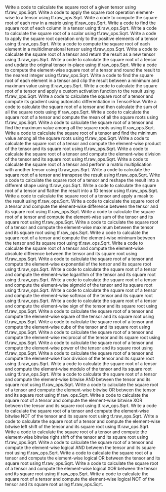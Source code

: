 Write a code to calculate the square root of a given tensor using tf.raw_ops.Sqrt.
Write a code to apply the square root operation element-wise to a tensor using tf.raw_ops.Sqrt.
Write a code to compute the square root of each row in a matrix using tf.raw_ops.Sqrt.
Write a code to find the square root of each column in a tensor using tf.raw_ops.Sqrt.
Write a code to calculate the square root of a scalar using tf.raw_ops.Sqrt.
Write a code to apply the square root operation only to the positive elements of a tensor using tf.raw_ops.Sqrt.
Write a code to compute the square root of each element in a multidimensional tensor using tf.raw_ops.Sqrt.
Write a code to calculate the square root of a tensor and return the result as a new tensor using tf.raw_ops.Sqrt.
Write a code to calculate the square root of a tensor and update the original tensor in-place using tf.raw_ops.Sqrt.
Write a code to compute the element-wise square root of a tensor and round the result to the nearest integer using tf.raw_ops.Sqrt.
Write a code to find the square root of each element in a tensor and clip the result between a minimum and maximum value using tf.raw_ops.Sqrt.
Write a code to calculate the square root of a tensor and apply a custom activation function to the result using tf.raw_ops.Sqrt.
Write a code to calculate the square root of a tensor and compute its gradient using automatic differentiation in TensorFlow.
Write a code to calculate the square root of a tensor and then calculate the sum of all the square roots using tf.raw_ops.Sqrt.
Write a code to calculate the square root of a tensor and compute the mean of all the square roots using tf.raw_ops.Sqrt.
Write a code to calculate the square root of a tensor and find the maximum value among all the square roots using tf.raw_ops.Sqrt.
Write a code to calculate the square root of a tensor and find the minimum value among all the square roots using tf.raw_ops.Sqrt.
Write a code to calculate the square root of a tensor and compute the element-wise product of the tensor and its square root using tf.raw_ops.Sqrt.
Write a code to calculate the square root of a tensor and compute the element-wise division of the tensor and its square root using tf.raw_ops.Sqrt.
Write a code to calculate the square root of a tensor and perform a matrix multiplication with another tensor using tf.raw_ops.Sqrt.
Write a code to calculate the square root of a tensor and transpose the result using tf.raw_ops.Sqrt.
Write a code to calculate the square root of a tensor and reshape the result into a different shape using tf.raw_ops.Sqrt.
Write a code to calculate the square root of a tensor and flatten the result into a 1D tensor using tf.raw_ops.Sqrt.
Write a code to calculate the square root of a tensor and apply a mask to the result using tf.raw_ops.Sqrt.
Write a code to calculate the square root of a tensor and compute the element-wise difference between the tensor and its square root using tf.raw_ops.Sqrt.
Write a code to calculate the square root of a tensor and compute the element-wise sum of the tensor and its square root using tf.raw_ops.Sqrt.
Write a code to calculate the square root of a tensor and compute the element-wise maximum between the tensor and its square root using tf.raw_ops.Sqrt.
Write a code to calculate the square root of a tensor and compute the element-wise minimum between the tensor and its square root using tf.raw_ops.Sqrt.
Write a code to calculate the square root of a tensor and compute the element-wise absolute difference between the tensor and its square root using tf.raw_ops.Sqrt.
Write a code to calculate the square root of a tensor and compute the element-wise exponential of the tensor and its square root using tf.raw_ops.Sqrt.
Write a code to calculate the square root of a tensor and compute the element-wise logarithm of the tensor and its square root using tf.raw_ops.Sqrt.
Write a code to calculate the square root of a tensor and compute the element-wise sigmoid of the tensor and its square root using tf.raw_ops.Sqrt.
Write a code to calculate the square root of a tensor and compute the element-wise softmax of the tensor and its square root using tf.raw_ops.Sqrt.
Write a code to calculate the square root of a tensor and compute the element-wise sign of the tensor and its square root using tf.raw_ops.Sqrt.
Write a code to calculate the square root of a tensor and compute the element-wise square of the tensor and its square root using tf.raw_ops.Sqrt.
Write a code to calculate the square root of a tensor and compute the element-wise cube of the tensor and its square root using tf.raw_ops.Sqrt.
Write a code to calculate the square root of a tensor and compute the element-wise reciprocal of the tensor and its square root using tf.raw_ops.Sqrt.
Write a code to calculate the square root of a tensor and compute the element-wise power of the tensor and its square root using tf.raw_ops.Sqrt.
Write a code to calculate the square root of a tensor and compute the element-wise floor division of the tensor and its square root using tf.raw_ops.Sqrt.
Write a code to calculate the square root of a tensor and compute the element-wise modulo of the tensor and its square root using tf.raw_ops.Sqrt.
Write a code to calculate the square root of a tensor and compute the element-wise bitwise AND between the tensor and its square root using tf.raw_ops.Sqrt.
Write a code to calculate the square root of a tensor and compute the element-wise bitwise OR between the tensor and its square root using tf.raw_ops.Sqrt.
Write a code to calculate the square root of a tensor and compute the element-wise bitwise XOR between the tensor and its square root using tf.raw_ops.Sqrt.
Write a code to calculate the square root of a tensor and compute the element-wise bitwise NOT of the tensor and its square root using tf.raw_ops.Sqrt.
Write a code to calculate the square root of a tensor and compute the element-wise bitwise left shift of the tensor and its square root using tf.raw_ops.Sqrt.
Write a code to calculate the square root of a tensor and compute the element-wise bitwise right shift of the tensor and its square root using tf.raw_ops.Sqrt.
Write a code to calculate the square root of a tensor and compute the element-wise logical AND between the tensor and its square root using tf.raw_ops.Sqrt.
Write a code to calculate the square root of a tensor and compute the element-wise logical OR between the tensor and its square root using tf.raw_ops.Sqrt.
Write a code to calculate the square root of a tensor and compute the element-wise logical XOR between the tensor and its square root using tf.raw_ops.Sqrt.
Write a code to calculate the square root of a tensor and compute the element-wise logical NOT of the tensor and its square root using tf.raw_ops.Sqrt.



